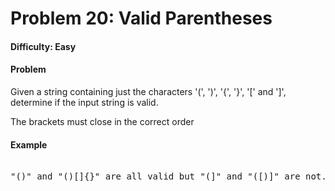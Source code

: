 # Problem 20: Valid Parentheses


#### Difficulty: Easy

#### Problem

Given a string containing just the characters '(', ')', '{', '}', '[' and ']',
determine if the input string is valid.

The brackets must close in the correct order

#### Example

<pre>

"()" and "()[]{}" are all valid but "(]" and "([)]" are not.

</pre>
